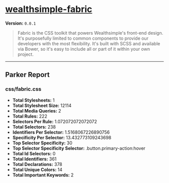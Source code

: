 # [wealthsimple-fabric]( http://fabric.wealthsimple.com )

**Version:** `0.0.1`

> Fabric is the CSS toolkit that powers Wealthsimple's front-end design. It's purposefully limited to common components to provide our developers with the most flexibility. It's built with SCSS and available via Bower, so it's easy to include all or part of it within your own project.

* * *

## Parker Report

### css/fabric.css

- **Total Stylesheets:** 1
- **Total Stylesheet Size:** 12114
- **Total Media Queries:** 2
- **Total Rules:** 222
- **Selectors Per Rule:** 1.072072072072072
- **Total Selectors:** 238
- **Identifiers Per Selector:** 1.5168067226890756
- **Specificity Per Selector:** 13.432773109243698
- **Top Selector Specificity:** 30
- **Top Selector Specificity Selector:** .button.primary-action:hover
- **Total Id Selectors:** 0
- **Total Identifiers:** 361
- **Total Declarations:** 378
- **Total Unique Colors:** 14
- **Total Important Keywords:** 2
